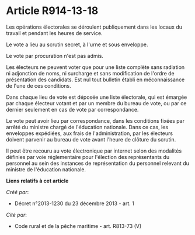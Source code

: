 # Article R914-13-18

Les opérations électorales se déroulent publiquement dans les locaux du travail et pendant les heures de service. 

Le vote a lieu au scrutin secret, à l'urne et sous enveloppe. 

Le vote par procuration n'est pas admis. 

Les électeurs ne peuvent voter que pour une liste complète sans radiation ni adjonction de noms, ni surcharge et sans
modification de l'ordre de présentation des candidats. Est nul tout bulletin établi en méconnaissance de l'une de ces
conditions. 

Dans chaque lieu de vote est déposée une liste électorale, qui est émargée par chaque électeur votant et par un membre du
bureau de vote, ou par ce dernier seulement en cas de vote par correspondance. 

Le vote peut avoir lieu par correspondance, dans les conditions fixées par arrêté du ministre chargé de l'éducation
nationale. Dans ce cas, les enveloppes expédiées, aux frais de l'administration, par les électeurs doivent parvenir au bureau
de vote avant l'heure de clôture du scrutin. 

Il peut être recouru au vote électronique par internet selon des modalités définies par voie réglementaire pour l'élection
des représentants du personnel au sein des instances de représentation du personnel relevant du ministre de l'éducation
nationale.

**Liens relatifs à cet article**

_Créé par_:

  - Décret n°2013-1230 du 23 décembre 2013 - art. 1

_Cité par_:

  - Code rural et de la pêche maritime - art. R813-73 (V)
